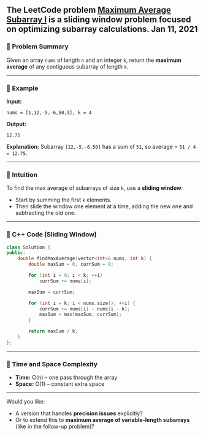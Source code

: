 The LeetCode problem [**Maximum Average Subarray I**](https://leetcode.com/problems/maximum-average-subarray-i/description/) is a **sliding window** problem focused on optimizing subarray calculations.
Jan 11, 2021
---

### 🔹 Problem Summary

Given an array `nums` of length `n` and an integer `k`, return the **maximum average** of any contiguous subarray of length `k`.

---

### 🔸 Example

**Input:**

```
nums = [1,12,-5,-6,50,3], k = 4
```

**Output:**

```
12.75
```

**Explanation:**
Subarray `[12,-5,-6,50]` has a sum of `51`, so average = `51 / 4 = 12.75`.

---

### 🔹 Intuition

To find the max average of subarrays of size `k`, use a **sliding window**:

* Start by summing the first `k` elements.
* Then slide the window one element at a time, adding the new one and subtracting the old one.

---

### 🔸 C++ Code (Sliding Window)

```cpp
class Solution {
public:
    double findMaxAverage(vector<int>& nums, int k) {
        double maxSum = 0, currSum = 0;

        for (int i = 0; i < k; ++i)
            currSum += nums[i];

        maxSum = currSum;

        for (int i = k; i < nums.size(); ++i) {
            currSum += nums[i] - nums[i - k];
            maxSum = max(maxSum, currSum);
        }

        return maxSum / k;
    }
};
```

---

### 🔹 Time and Space Complexity

* **Time:** O(n) – one pass through the array
* **Space:** O(1) – constant extra space

---

Would you like:

* A version that handles **precision issues** explicitly?
* Or to extend this to **maximum average of variable-length subarrays** (like in the follow-up problem)?

